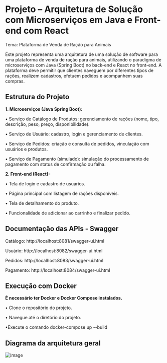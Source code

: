 # Projeto – Arquitetura de Solução com Microserviços em Java e Front-end com React
Tema: Plataforma de Venda de Ração para Animais

Este projeto representa uma arquitetura de uma solução de software
para uma plataforma de venda de ração para animais, utilizando o paradigma de
microserviços com Java (Spring Boot) no back-end e React no front-end. A plataforma deve
permitir que clientes naveguem por diferentes tipos de rações, realizem cadastros, efetuem
pedidos e acompanhem suas compras.

## Estrutura do Projeto

**1. Microserviços (Java Spring Boot):**

• Serviço de Catálogo de Produtos: gerenciamento de rações (nome, tipo, descrição,
peso, preço, disponibilidade).

• Serviço de Usuário: cadastro, login e gerenciamento de clientes.

• Serviço de Pedidos: criação e consulta de pedidos, vinculação com usuários e produtos.

• Serviço de Pagamento (simulado): simulação do processamento de pagamento com
status de confirmação ou falha.

**2. Front-end (React):**

• Tela de login e cadastro de usuários.

• Página principal com listagem de rações disponíveis.

• Tela de detalhamento do produto.

• Funcionalidade de adicionar ao carrinho e finalizar pedido.

## Documentação das APIs - Swagger
Catálogo: http://localhost:8081/swagger-ui.html

Usuário: http://localhost:8082/swagger-ui.html

Pedidos: http://localhost:8083/swagger-ui.html

Pagamento: http://localhost:8084/swagger-ui.html

## Execução com Docker
**É necessário ter Docker e Docker Compose instalados.**

• Clone o repositório do projeto.

• Navegue até o diretório do projeto.

•Execute o comando docker-compose up --build

## Diagrama da arquitetura geral
![image](https://github.com/user-attachments/assets/41b23d4a-b1b7-435a-9eeb-3b1893752f8d)
